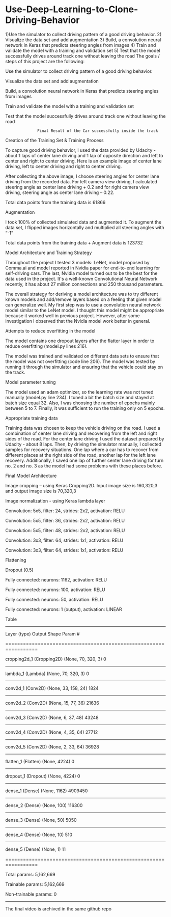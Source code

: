 # Use-Deep-Learning-to-Clone-Driving-Behavior
1)Use the simulator to collect driving pattern of a good driving behavior.  2) Visualize the data set and add augmentation  3) Build, a convolution neural network in Keras that predicts steering angles from images  4) Train and validate the model with a training and validation set  5) Test that the model successfully drives around track one without leaving the road 
The goals / steps of this project are the following: 

Use the simulator to collect driving pattern of a good driving behavior. 

Visualize the data set and add augmentation 

Build, a convolution neural network in Keras that predicts steering angles from images 

Train and validate the model with a training and validation set 

Test that the model successfully drives around track one without leaving the road 

 

 

                  Final Result of the Car successfully inside the track 

 

Creation of the Training Set & Training Process 

To capture good driving behavior, I used the data provided by Udacity - about 1 laps of center lane driving and 1 lap of opposite direction and left to center and right to center driving. Here is an example image of center lane driving, left to center driving and right to center driving. 

 

After collecting the above image, I choose steering angles for center lane driving from the recorded data. For left camera view driving, I calculated steering angle as center lane driving + 0.2 and for right camera view driving, steering angle as center lane driving – 0.22. 

 

Total data points from the training data is 61866  

 

 

Augmentation  

I took 100% of collected simulated data and augmented it. To augment the data set, I flipped images horizontally and multiplied all steering angles with “-1” 

 

Total data points from the training data + Augment data is 123732 

 

 

Model Architecture and Training Strategy 

Throughout the project I tested 3 models: LeNet, model proposed by Comma.ai and model reported in Nvidia paper for end-to-end learning for self-driving cars. The last, Nvidia model turned out to be the best for the data used in the project. It's a well-known Convolutional Neural Network recently, it has about 27 million connections and 250 thousand parameters. 

The overall strategy for deriving a model architecture was to try different known models and add/remove layers based on a feeling that given model can generalize well. My first step was to use a convolution neural network model similar to the LeNet model. I thought this model might be appropriate because it worked well in previous project. However, after some investigation I observed that the Nvidia model work better in general. 

 

Attempts to reduce overfitting in the model 

The model contains one dropout layers after the flatter layer in order to reduce overfitting (model.py lines 216).  

The model was trained and validated on different data sets to ensure that the model was not overfitting (code line 206). The model was tested by running it through the simulator and ensuring that the vehicle could stay on the track. 

Model parameter tuning 

The model used an adam optimizer, so the learning rate was not tuned manually (model.py line 234). I tuned a bit the batch size and stayed at batch size equal 32. Also, I was choosing the number of epochs mainly between 5 to 7. Finally, it was sufficient to run the training only on 5 epochs. 

Appropriate training data 

Training data was chosen to keep the vehicle driving on the road. I used a combination of center lane driving and recovering from the left and right sides of the road. For the center lane driving I used the dataset prepared by Udacity - about 8 laps. Then, by driving the simulator manually, I collected samples for recovery situations. One lap where a car has to recover from different places at the right side of the road, another lap for the left lane recovery. Additionally, I saved one lap of further center lane driving for turn no. 2 and no. 3 as the model had some problems with these places before. 

Final Model Architecture 

Image cropping – using Keras Cropping2D. Input image size is 160,320,3 and output image size is 70,320,3 

Image normalization - using Keras lambda layer 

Convolution: 5x5, filter: 24, strides: 2x2, activation: RELU 

Convolution: 5x5, filter: 36, strides: 2x2, activation: RELU 

Convolution: 5x5, filter: 48, strides: 2x2, activation: RELU 

Convolution: 3x3, filter: 64, strides: 1x1, activation: RELU 

Convolution: 3x3, filter: 64, strides: 1x1, activation: RELU 

Flattening 

Dropout (0.5) 

Fully connected: neurons: 1162, activation: RELU 

Fully connected: neurons: 100, activation: RELU  

Fully connected: neurons: 50, activation: RELU 

Fully connected: neurons: 1 (output), activation: LINEAR 

Table 

________________________________________________________________ 

Layer (type)                 Output Shape              Param #    

================================================================= 

cropping2d_1 (Cropping2D)    (None, 70, 320, 3)        0          

_________________________________________________________________ 

lambda_1 (Lambda)            (None, 70, 320, 3)        0          

_________________________________________________________________ 

conv2d_1 (Conv2D)            (None, 33, 158, 24)       1824       

_________________________________________________________________ 

conv2d_2 (Conv2D)            (None, 15, 77, 36)        21636      

_________________________________________________________________ 

conv2d_3 (Conv2D)            (None, 6, 37, 48)         43248      

_________________________________________________________________ 

conv2d_4 (Conv2D)            (None, 4, 35, 64)         27712      

_________________________________________________________________ 

conv2d_5 (Conv2D)            (None, 2, 33, 64)         36928      

_________________________________________________________________ 

flatten_1 (Flatten)          (None, 4224)              0          

_________________________________________________________________ 

dropout_1 (Dropout)          (None, 4224)              0          

_________________________________________________________________ 

dense_1 (Dense)              (None, 1162)              4909450    

_________________________________________________________________ 

dense_2 (Dense)              (None, 100)               116300     

_________________________________________________________________ 

dense_3 (Dense)              (None, 50)                5050       

_________________________________________________________________ 

dense_4 (Dense)              (None, 10)                510        

_________________________________________________________________ 

dense_5 (Dense)              (None, 1)                 11         

================================================================= 

Total params: 5,162,669 

Trainable params: 5,162,669 

Non-trainable params: 0 

_________________________________________________________________ 

 

The final video is archived in the same github repo 
